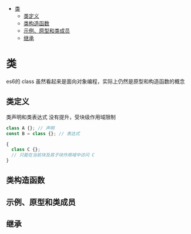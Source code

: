 - [类](#类)
  - [类定义](#类定义)
  - [类构造函数](#类构造函数)
  - [示例、原型和类成员](#示例原型和类成员)
  - [继承](#继承)
  
# 类
es6的 class 虽然看起来是面向对象编程，实际上仍然是原型和构造函数的概念

## 类定义
类声明和类表达式
没有提升，受块级作用域限制


```js
class A {}; // 声明
const B = class {}; // 表达式

{
  class C {};
  // 只能在当前块及其子块作用域中访问 C
}

```

## 类构造函数
## 示例、原型和类成员
## 继承